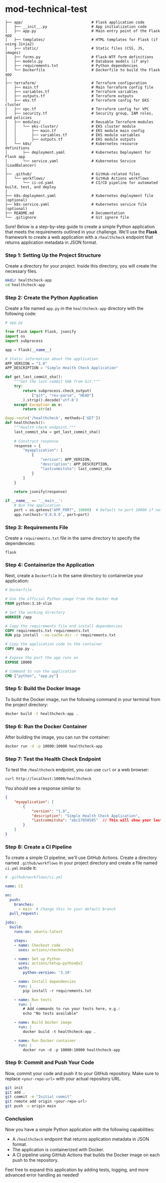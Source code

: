 # mod-technical-test
```
├── app/                               # Flask application code
│   ├── __init__.py                    # App initialization code
│   ├── app.py                         # Main entry point of the Flask app
│   ├── templates/                     # HTML templates for Flask (if using Jinja2)
│   ├── static/                        # Static files (CSS, JS, images)
│   ├── forms.py                       # Flask-WTF form definitions
│   ├── models.py                      # Database models (if any)
│   ├── requirements.txt               # Python dependencies
│   └── Dockerfile                     # Dockerfile to build the Flask app
│
├── terraform/                         # Terraform configuration
│   ├── main.tf                        # Main Terraform config file
│   ├── variables.tf                   # Terraform variables
│   ├── outputs.tf                     # Terraform outputs
│   ├── eks.tf                         # Terraform config for EKS cluster
│   ├── vpc.tf                         # Terraform config for VPC
│   ├── security.tf                    # Security group, IAM roles, and policies
│   ├── modules/                       # Reusable Terraform modules
│   │   └── eks-cluster/               # EKS cluster module
│   │       ├── main.tf                # EKS module main config
│   │       ├── variables.tf           # EKS module variables
│   │       ├── outputs.tf             # EKS module outputs
│   └── k8s/                           # Kubernetes resource definitions
│       ├── deployment.yaml            # Kubernetes Deployment for Flask app
│       └── service.yaml               # Kubernetes Service (LoadBalancer)
│
├── .github/                           # GitHub-related files
│   └── workflows/                     # GitHub Actions workflows
│       └── ci-cd.yaml                 # CI/CD pipeline for automated build, test, and deploy
│
├── k8s-deployment.yaml                # Kubernetes deployment file (optional)
├── k8s-service.yaml                   # Kubernetes service file (optional)
├── README.md                          # Documentation
└── .gitignore                         # Git ignore file

```

Sure! Below is a step-by-step guide to create a simple Python application that meets the requirements outlined in your challenge. We'll use the **Flask** framework to create a web application with a `/healthcheck` endpoint that returns application metadata in JSON format.

### Step 1: Setting Up the Project Structure

Create a directory for your project. Inside this directory, you will create the necessary files.

```bash
mkdir healthcheck-app
cd healthcheck-app
```

### Step 2: Create the Python Application

Create a file named `app.py` in the `healthcheck-app` directory with the following code:

```python
# app.py

from flask import Flask, jsonify
import os
import subprocess

app = Flask(__name__)

# Static information about the application
APP_VERSION = "1.0"
APP_DESCRIPTION = "Simple Health Check Application"

def get_last_commit_sha():
    """Get the last commit SHA from Git."""
    try:
        return subprocess.check_output(
            ["git", "rev-parse", "HEAD"]
        ).strip().decode('utf-8')
    except Exception as e:
        return str(e)

@app.route('/healthcheck', methods=['GET'])
def healthcheck():
    """Health check endpoint."""
    last_commit_sha = get_last_commit_sha()
    
    # Construct response
    response = {
        "myapplication": [
            {
                "version": APP_VERSION,
                "description": APP_DESCRIPTION,
                "lastcommitsha": last_commit_sha
            }
        ]
    }
    
    return jsonify(response)

if __name__ == '__main__':
    # Run the application
    port = os.getenv("APP_PORT", 10000)  # Default to port 10000 if not set
    app.run(host='0.0.0.0', port=port)
```

### Step 3: Requirements File

Create a `requirements.txt` file in the same directory to specify the dependencies:

```
flask
```

### Step 4: Containerize the Application

Next, create a `Dockerfile` in the same directory to containerize your application:

```dockerfile
# Dockerfile

# Use the official Python image from the Docker Hub
FROM python:3.10-slim

# Set the working directory
WORKDIR /app

# Copy the requirements file and install dependencies
COPY requirements.txt requirements.txt
RUN pip install --no-cache-dir -r requirements.txt

# Copy the application code to the container
COPY app.py .

# Expose the port the app runs on
EXPOSE 10000

# Command to run the application
CMD ["python", "app.py"]
```

### Step 5: Build the Docker Image

To build the Docker image, run the following command in your terminal from the project directory:

```bash
docker build -t healthcheck-app .
```

### Step 6: Run the Docker Container

After building the image, you can run the container:

```bash
docker run -d -p 10000:10000 healthcheck-app
```

### Step 7: Test the Health Check Endpoint

To test the `/healthcheck` endpoint, you can use `curl` or a web browser:

```bash
curl http://localhost:10000/healthcheck
```

You should see a response similar to:

```json
{
    "myapplication": [
        {
            "version": "1.0",
            "description": "Simple Health Check Application",
            "lastcommitsha": "abc57858585"  // This will show your last commit SHA
        }
    ]
}
```

### Step 8: Create a CI Pipeline

To create a simple CI pipeline, we'll use GitHub Actions. Create a directory named `.github/workflows` in your project directory and create a file named `ci.yml` inside it:

```yaml
# .github/workflows/ci.yml

name: CI

on:
  push:
    branches:
      - main  # Change this to your default branch
  pull_request:

jobs:
  build:
    runs-on: ubuntu-latest

    steps:
    - name: Checkout code
      uses: actions/checkout@v2

    - name: Set up Python
      uses: actions/setup-python@v2
      with:
        python-version: '3.10'

    - name: Install dependencies
      run: |
        pip install -r requirements.txt

    - name: Run tests
      run: |
        # Add commands to run your tests here, e.g.:
        echo "No tests available"

    - name: Build Docker image
      run: |
        docker build -t healthcheck-app .

    - name: Run Docker container
      run: |
        docker run -d -p 10000:10000 healthcheck-app
```

### Step 9: Commit and Push Your Code

Now, commit your code and push it to your GitHub repository. Make sure to replace `<your-repo-url>` with your actual repository URL.

```bash
git init
git add .
git commit -m "Initial commit"
git remote add origin <your-repo-url>
git push -u origin main
```

### Conclusion

Now you have a simple Python application with the following capabilities:
- A `/healthcheck` endpoint that returns application metadata in JSON format.
- The application is containerized with Docker.
- A CI pipeline using GitHub Actions that builds the Docker image on each push to the repository.

Feel free to expand this application by adding tests, logging, and more advanced error handling as needed!
